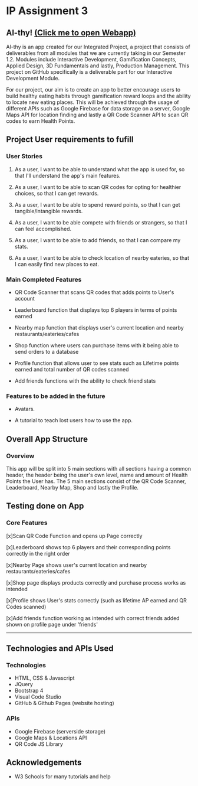 # IP Assignment 3

## Al-thy! [(Click me to open Webapp)](https://philkwek.github.io/IP_assignment3_althy/)

Al-thy is an app created for our Integrated Project, a project that consists of deliverables from all modules that we are currently taking in our Semester 1.2. Modules include Interactive Development, Gamification Concepts, Applied Design, 3D Fundamentals and lastly, Production Management. This project on GitHub specifically is a deliverable part for our Interactive Development Module.

For our project, our aim is to create an app to better encourage users to build healthy eating habits through gamification reward loops and the ability to locate new eating places. This will be achieved through the usage of different APIs such as Google Firebase for data storage on a server, Google Maps API for location finding and lastly a QR Code Scanner API to scan QR codes to earn Health Points.

## Project User requirements to fufill

### User Stories

1. As a user, I want to be able to understand what the app is used for, so that I'll understand the app's main features.

2. As a user, I want to be able to scan QR codes for opting for healthier choices, so that I can get rewards.

3. As a user, I want to be able to spend reward points, so that I can get tangible/intangible rewards.

4. As a user, I want to be able compete with friends or strangers, so that I can feel accomplished.

5. As a user, I want to be able to add friends, so that I can compare my stats.

6. As a user, I want to be able to check location of nearby eateries, so that I can easily find new places to eat.

### Main Completed Features

- QR Code Scanner that scans QR codes that adds points to User's account

- Leaderboard function that displays top 6 players in terms of points earned

- Nearby map function that displays user's current location and nearby restaurants/eateries/cafes

- Shop function where users can purchase items with it being able to send orders to a database

- Profile function that allows user to see stats such as Lifetime points earned and total number of QR codes scanned

- Add friends functions with the ability to check friend stats


### Features to be added in the future

- Avatars. 

- A tutorial to teach lost users how to use the app.


## Overall App Structure

### Overview

This app will be split into 5 main sections with all sections having a common header, the header being the user's own level, name and amount of Health Points the User has. The 5 main sections consist of the QR Code Scanner, Leaderboard, Nearby Map, Shop and lastly the Profile.

## Testing done on App

### Core Features

[x]Scan QR Code Function and opens up Page correctly

[x]Leaderboard shows top 6 players and their corresponding points correctly in the right order

[x]Nearby Page shows user's current location and nearby restaurants/eateries/cafes

[x]Shop page displays products correctly and purchase process works as intended

[x]Profile shows User's stats correctly (such as lifetime AP earned and QR Codes scanned)

[x]Add friends function working as intended with correct friends added shown on profile page under 'friends'

---

## Technologies and APIs Used

### Technologies
- HTML, CSS & Javascript
- JQuery
- Bootstrap 4
- Visual Code Studio
- GitHub & Github Pages (website hosting)

### APIs
- Google Firebase (serverside storage)
- Google Maps & Locations API
- QR Code JS Library



## Acknowledgements

- W3 Schools for many tutorials and help
